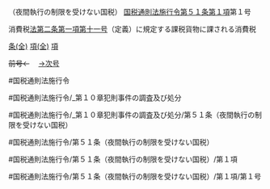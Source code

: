 （夜間執行の制限を受けない国税）
[国税通則法施行令第５１条第１項](国税通則法施行＿令＿第５１条第１項)第１号

消費税[法第二条第一項第十一号](国税通則法＿＿＿＿＿第２条第１項第１１号)（定義）に規定する課税貨物に課される消費税

[条(全)](国税通則法施行＿令＿第５１条_.md)    [項(全)](国税通則法施行＿令＿第５１条第１項_.md)    [項](国税通則法施行＿令＿第５１条第１項.md)

~~前号←~~　  [→次号](国税通則法施行＿令＿第５１条第１項第２号.md)

#国税通則法施行令

#国税通則法施行令/_第１０章犯則事件の調査及び処分

#国税通則法施行令/_第１０章犯則事件の調査及び処分/第５１条（夜間執行の制限を受けない国税）

#国税通則法施行令/第５１条（夜間執行の制限を受けない国税）

#国税通則法施行令/第５１条（夜間執行の制限を受けない国税）/第１項

#国税通則法施行令/第５１条（夜間執行の制限を受けない国税）/第１項/第１号

